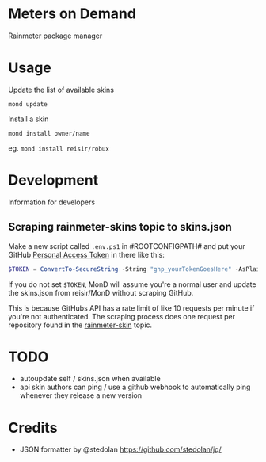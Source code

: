 # Meters on Demand

Rainmeter package manager

# Usage

Update the list of available skins

```
mond update
```

Install a skin

```
mond install owner/name
```

eg. `mond install reisir/robux`

# Development

Information for developers

## Scraping rainmeter-skins topic to skins.json

Make a new script called `.env.ps1` in #ROOTCONFIGPATH# and put your GitHub [Personal Access Token](https://github.com/settings/tokens) in there like this:

```ps1
$TOKEN = ConvertTo-SecureString -String "ghp_yourTokenGoesHere" -AsPlainText -Force
```

If you do not set `$TOKEN`, MonD will assume you're a normal user and update the skins.json from reisir/MonD without scraping GitHub.

This is because GitHubs API has a rate limit of like 10 requests per minute if you're not authenticated. The scraping process does one request per repository found in the [rainmeter-skin](https://github.com/topics/rainmeter-skin) topic.

# TODO

- autoupdate self / skins.json when available
- api skin authors can ping / use a github webhook to automatically ping whenever they release a new version

# Credits

- JSON formatter by @stedolan https://github.com/stedolan/jq/
